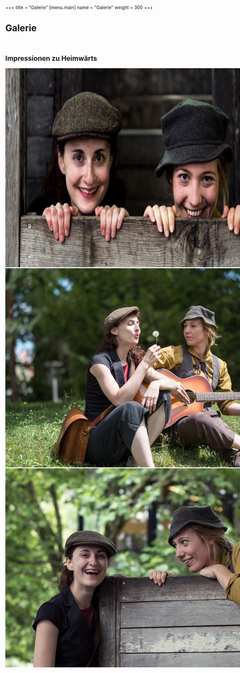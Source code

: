 +++
title = "Galerie"
[menu.main]
name = "Galerie"
weight = 300
+++

<h1>Galerie</h1> <br/>
<h2>Impressionen zu Heimwärts</h2>


<div class="carousel" style="width: 900px; height: 620px;">
  <img src="/images/fink9.jpg" height="620"/>
  <img src="/images/fink6.jpg" height="620"/>
  <img src="/images/fink5.jpg" height="620"/>
</div>

<script>
$('.carousel').slick({
  slidesToShow: 1,
  slidesToScroll: 1,
  autoplay: true,
  fade: true,
  autoplaySpeed: 4500,
  prevArrow: null,
  nextArrow: null,
  pauseOnHover: false,
  speed: 2000,
});
</script>
